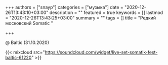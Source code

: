 +++
authors = ["snayp"]
categories = ["музыка"]
date = "2020-12-26T13:43:10+03:00"
description = ""
featured = true
keywords = []
lastmod = "2020-12-26T13:43:25+03:00"
summary = ""
tags = []
title = "Редкий московский Somatic "

+++

@ Baltic (31.10.2020)

{{< mixcloud src="https://soundcloud.com/widget/live-set-somatik-fest-baltic-61220" >}}
